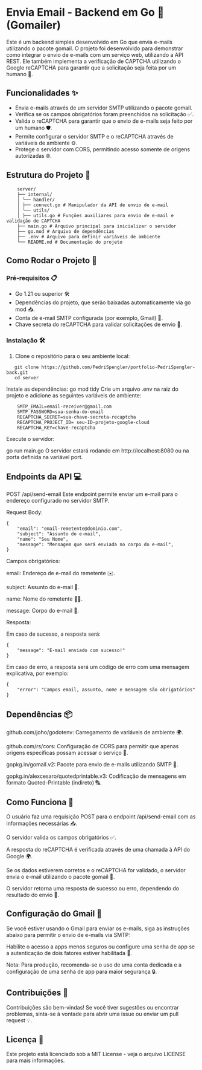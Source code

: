 # Envia Email - Backend em Go 📧 (Gomailer)

Este é um backend simples desenvolvido em Go que envia e-mails utilizando o pacote gomail. O projeto foi desenvolvido para demonstrar como integrar o envio de e-mails com um serviço web, utilizando a API REST. Ele também implementa a verificação de CAPTCHA utilizando o Google reCAPTCHA para garantir que a solicitação seja feita por um humano 🤖.

## Funcionalidades ✨

- Envia e-mails através de um servidor SMTP utilizando o pacote gomail.
- Verifica se os campos obrigatórios foram preenchidos na solicitação ✅.
- Valida o reCAPTCHA para garantir que o envio de e-mails seja feito por um humano 🛡️.
- Permite configurar o servidor SMTP e o reCAPTCHA através de variáveis de ambiente ⚙️.
- Protege o servidor com CORS, permitindo acesso somente de origens autorizadas 🌐.

## Estrutura do Projeto 📂

```
    server/
    ├── internal/
    │ └── handler/
    │ ├── connect.go # Manipulador da API de envio de e-mail
    │ └── utils/
    │ ├── utils.go # Funções auxiliares para envio de e-mail e validação de CAPTCHA
    ├── main.go # Arquivo principal para inicializar o servidor
    ├── go.mod # Arquivo de dependências
    ├── .env # Arquivo para definir variáveis de ambiente
    └── README.md # Documentação do projeto
```

## Como Rodar o Projeto 🚀

### Pré-requisitos 📋
- Go 1.21 ou superior 🛠️
- Dependências do projeto, que serão baixadas automaticamente via go mod 📥.
- Conta de e-mail SMTP configurada (por exemplo, Gmail) 📧.
- Chave secreta do reCAPTCHA para validar solicitações de envio 🔑.

### Instalação 🛠️
1. Clone o repositório para o seu ambiente local:

   
```
   git clone https://github.com/PedriSpengler/portfolio-PedriSpengler-back.git
   cd server
```
Instale as dependências:
go mod tidy
Crie um arquivo .env na raiz do projeto e adicione as seguintes variáveis de ambiente:
```
    SMTP_EMAIL=email-receiver@gmail.com
    SMTP_PASSWORD=sua-senha-do-email
    RECAPTCHA_SECRET=sua-chave-secreta-recaptcha
    RECAPTCHA_PROJECT_ID= seu-ID-projeto-google-cloud
    RECAPTCHA_KEY=chave-recaptcha
```
Execute o servidor:

go run main.go
O servidor estará rodando em http://localhost:8080 ou na porta definida na variável port.

## Endpoints da API 💻
POST /api/send-email
Este endpoint permite enviar um e-mail para o endereço configurado no servidor SMTP.

Request Body:
```
{
    "email": "email-remetente@dominio.com",
    "subject": "Assunto do e-mail",
    "name": "Seu Nome",
    "message": "Mensagem que será enviada no corpo do e-mail",
}
```
Campos obrigatórios:

email: Endereço de e-mail do remetente ✉️.

subject: Assunto do e-mail 📝.

name: Nome do remetente 🧑‍💻.

message: Corpo do e-mail 📨.

Resposta:

Em caso de sucesso, a resposta será:
```
{
    "message": "E-mail enviado com sucesso!"
}
```

Em caso de erro, a resposta será um código de erro com uma mensagem explicativa, por exemplo:
```
{
    "error": "Campos email, assunto, nome e mensagem são obrigatórios"
}
```
## Dependências 📦
github.com/joho/godotenv: Carregamento de variáveis de ambiente 🌍.

github.com/rs/cors: Configuração de CORS para permitir que apenas origens específicas possam acessar o serviço 🔐.

gopkg.in/gomail.v2: Pacote para envio de e-mails utilizando SMTP 📧.

gopkg.in/alexcesaro/quotedprintable.v3: Codificação de mensagens em formato Quoted-Printable (indireto) 🔠.

## Como Funciona 🔄
O usuário faz uma requisição POST para o endpoint /api/send-email com as informações necessárias 📥.

O servidor valida os campos obrigatórios ✅.

A resposta do reCAPTCHA é verificada através de uma chamada à API do Google 🌍.

Se os dados estiverem corretos e o reCAPTCHA for validado, o servidor envia o e-mail utilizando o pacote gomail 📧.

O servidor retorna uma resposta de sucesso ou erro, dependendo do resultado do envio 🎯.

## Configuração do Gmail 📧
Se você estiver usando o Gmail para enviar os e-mails, siga as instruções abaixo para permitir o envio de e-mails via SMTP:

Habilite o acesso a apps menos seguros ou configure uma senha de app se a autenticação de dois fatores estiver habilitada 🔐.

Nota: Para produção, recomenda-se o uso de uma conta dedicada e a configuração de uma senha de app para maior segurança 🔒.

## Contribuições 🤝
Contribuições são bem-vindas! Se você tiver sugestões ou encontrar problemas, sinta-se à vontade para abrir uma issue ou enviar um pull request 💡.

## Licença 📄
Este projeto está licenciado sob a MIT License - veja o arquivo LICENSE para mais informações.
